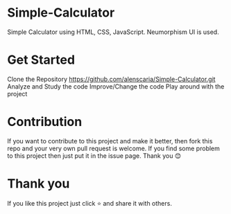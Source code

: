 # Simple-Calculator
Simple Calculator using HTML, CSS, JavaScript. Neumorphism UI is used.

# Get Started
Clone the Repository
    https://github.com/alenscaria/Simple-Calculator.git
Analyze and Study the code
Improve/Change the code
Play around with the project

# Contribution 
If you want to contribute to this project and make it better, then fork this repo and your very own pull request is welcome. If you find some problem to this project then just put it in the issue page. Thank you 😊

# Thank you
If you like this project just click ⭐ and share it with others.
